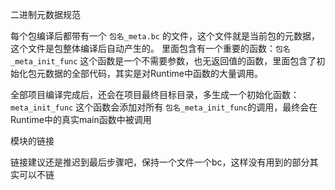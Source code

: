 二进制元数据规范

每个包编译后都带有一个 `包名_meta.bc` 的文件，这个文件就是当前包的元数据，这个文件是包整体编译后自动产生的。
里面包含有一个重要的函数：`包名_meta_init_func`
这个函数是一个不需要参数，也无返回值的函数，里面包含了初始化包元数据的全部代码，其实是对Runtime中函数的大量调用。

全部项目编译完成后，还会在项目最终目标目录，多生成一个初始化函数： `meta_init_func`
这个函数会添加对所有 `包名_meta_init_func`的调用，最终会在Runtime中的真实main函数中被调用


模块的链接

链接建议还是推迟到最后步骤吧，保持一个文件一个bc，这样没有用到的部分其实可以不链
